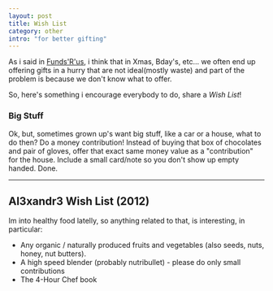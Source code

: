 ```yaml
--- 
layout: post
title: Wish List
category: other
intro: "for better gifting"
---
```


As i said in [Funds'R'us](http://al3xandr3.github.com/2008/02/12/funds-r-us.html), i think that in Xmas, Bday's, etc... we often end up offering gifts in a hurry that are not ideal(mostly waste) and part of the problem is because we don't know what to offer.

So, here's something i encourage everybody to do, share a *Wish List*!

### Big Stuff

Ok, but, sometimes grown up's want big stuff, like a car or a house, what to do then? Do a money contribution! Instead of buying that box of chocolates and pair of gloves, offer that exact same money value as a "contribution" for the house. Include a small card/note so you don't show up empty handed. Done.

------------------------------------

## Al3xandr3 Wish List (2012)

Im into healthy food latelly, so anything related to that, is interesting, in particular:

- Any organic / naturally produced fruits and vegetables (also seeds, nuts, honey, nut butters).
- A high speed blender (probably nutribullet) - please do only small contributions
- The 4-Hour Chef book



